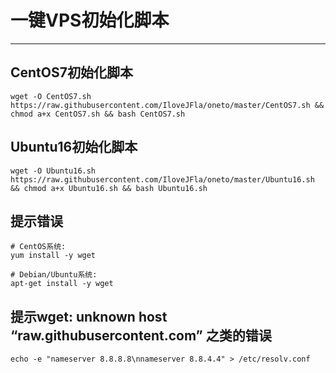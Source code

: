 # 一键VPS初始化脚本

------

## CentOS7初始化脚本

```
wget -O CentOS7.sh https://raw.githubusercontent.com/IloveJFla/oneto/master/CentOS7.sh && chmod a+x CentOS7.sh && bash CentOS7.sh
```
## Ubuntu16初始化脚本

```
wget -O Ubuntu16.sh https://raw.githubusercontent.com/IloveJFla/oneto/master/Ubuntu16.sh && chmod a+x Ubuntu16.sh && bash Ubuntu16.sh
```

## 提示错误
```
# CentOS系统:
yum install -y wget

# Debian/Ubuntu系统:
apt-get install -y wget
```
## 提示wget: unknown host “raw.githubusercontent.com” 之类的错误
```
echo -e "nameserver 8.8.8.8\nnameserver 8.8.4.4" > /etc/resolv.conf
```
